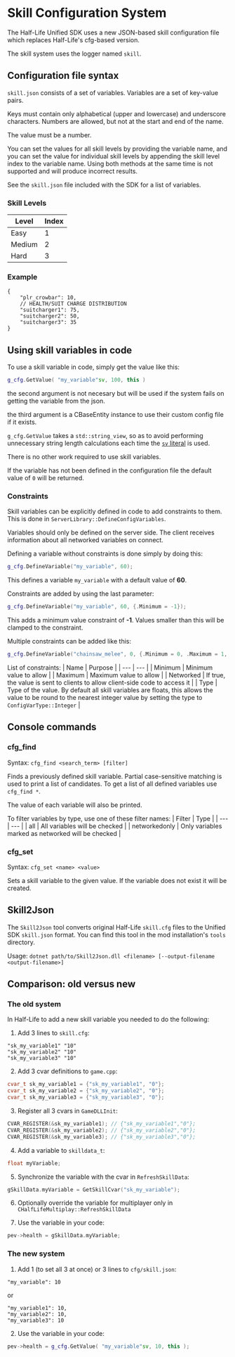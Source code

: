 # Skill Configuration System

The Half-Life Unified SDK uses a new JSON-based skill configuration file which replaces Half-Life's cfg-based version.

The skill system uses the logger named `skill`.

## Configuration file syntax

`skill.json` consists of a set of variables. Variables are a set of key-value pairs.

Keys must contain only alphabetical (upper and lowercase) and underscore characters. Numbers are allowed, but not at the start and end of the name.

The value must be a number.

You can set the values for all skill levels by providing the variable name, and you can set the value for individual skill levels by appending the skill level index to the variable name. Using both methods at the same time is not supported and will produce incorrect results.

See the `skill.json` file included with the SDK for a list of variables.

### Skill Levels

| Level | Index |
| --- | --- |
| Easy | 1 |
| Medium | 2 |
| Hard | 3 |

### Example

```jsonc
{
    "plr_crowbar": 10,
    // HEALTH/SUIT CHARGE DISTRIBUTION
    "suitcharger1": 75,
    "suitcharger2": 50,
    "suitcharger3": 35
}
```

## Using skill variables in code

To use a skill variable in code, simply get the value like this:
```cpp
g_cfg.GetValue( "my_variable"sv, 100, this )
```
the second argument is not necesary but will be used if the system fails on getting the variable from the json.

the third argument is a CBaseEntity instance to use their custom config file if it exists.

`g_cfg.GetValue` takes a `std::string_view`, so as to avoid performing unnecessary string length calculations each time the [`sv` literal](https://en.cppreference.com/w/cpp/string/basic_string_view/operator%22%22sv) is used.

There is no other work required to use skill variables.

If the variable has not been defined in the configuration file the default value of `0` will be returned.

### Constraints

Skill variables can be explicitly defined in code to add constraints to them. This is done in `ServerLibrary::DefineConfigVariables`.

Variables should only be defined on the server side. The client receives information about all networked variables on connect.

Defining a variable without constraints is done simply by doing this:
```cpp
g_cfg.DefineVariable("my_variable", 60);
```

This defines a variable `my_variable` with a default value of **60**.

Constraints are added by using the last parameter:
```cpp
g_cfg.DefineVariable("my_variable", 60, {.Minimum = -1});
```

This adds a minimum value constraint of **-1**. Values smaller than this will be clamped to the constraint.

Multiple constraints can be added like this:
```cpp
g_cfg.DefineVariable("chainsaw_melee", 0, {.Minimum = 0, .Maximum = 1, .Networked = true, .Type = ConfigVarType::Integer});
```

List of constraints:
| Name | Purpose |
| --- | --- |
| Minimum | Minimum value to allow |
| Maximum | Maximum value to allow |
| Networked | If true, the value is sent to clients to allow client-side code to access it |
| Type | Type of the value. By default all skill variables are floats, this allows the value to be round to the nearest integer value by setting the type to `ConfigVarType::Integer` |

## Console commands

### cfg_find

Syntax: `cfg_find <search_term> [filter]`

Finds a previously defined skill variable. Partial case-sensitive matching is used to print a list of candidates.
To get a list of all defined variables use `cfg_find *`.

The value of each variable will also be printed.

To filter variables by type, use one of these filter names:
| Filter | Type |
| --- | --- |
| all | All variables will be checked |
| networkedonly | Only variables marked as networked will be checked |

### cfg_set

Syntax: `cfg_set <name> <value>`

Sets a skill variable to the given value. If the variable does not exist it will be created.

## Skill2Json

The `Skill2Json` tool converts original Half-Life `skill.cfg` files to the Unified SDK `skill.json` format. You can find this tool in the mod installation's `tools` directory.

Usage: `dotnet path/to/Skill2Json.dll <filename> [--output-filename <output-filename>]`

## Comparison: old versus new

### The old system

In Half-Life to add a new skill variable you needed to do the following:

1. Add 3 lines to `skill.cfg`:
```
"sk_my_variable1" "10"
"sk_my_variable2" "10"
"sk_my_variable3" "10"
```

2. Add 3 cvar definitions to `game.cpp`:
```cpp
cvar_t sk_my_variable1 = {"sk_my_variable1", "0"};
cvar_t sk_my_variable2 = {"sk_my_variable2", "0"};
cvar_t sk_my_variable3 = {"sk_my_variable3", "0"};
```

3. Register all 3 cvars in `GameDLLInit`:
```cpp
CVAR_REGISTER(&sk_my_variable1); // {"sk_my_variable1","0"};
CVAR_REGISTER(&sk_my_variable2); // {"sk_my_variable2","0"};
CVAR_REGISTER(&sk_my_variable3); // {"sk_my_variable3","0"};
```

4. Add a variable to `skilldata_t`:
```cpp
float myVariable;
```

5. Synchronize the variable with the cvar in `RefreshSkillData`:
```cpp
gSkillData.myVariable = GetSkillCvar("sk_my_variable");
```

6. Optionally override the variable for multiplayer only in `CHalfLifeMultiplay::RefreshSkillData`

7. Use the variable in your code:
```cpp
pev->health = gSkillData.myVariable;
```

### The new system

1. Add 1 (to set all 3 at once) or 3 lines to `cfg/skill.json`:
```jsonc
"my_variable": 10
```

or

```jsonc
"my_variable1": 10,
"my_variable2": 10,
"my_variable3": 10
```

2. Use the variable in your code:
```cpp
pev->health = g_cfg.GetValue( "my_variable"sv, 10, this );
```
